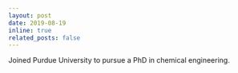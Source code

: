 ```yaml
---
layout: post
date: 2019-08-19
inline: true
related_posts: false
---
```


Joined Purdue University to pursue a PhD in chemical engineering.
